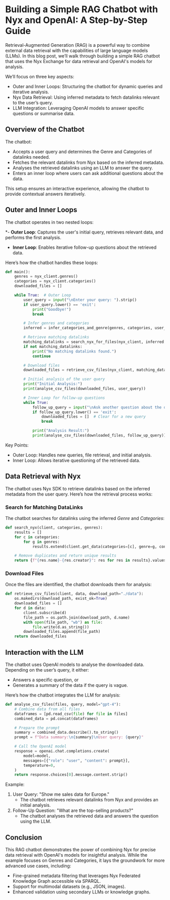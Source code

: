 # Building a Simple RAG Chatbot with Nyx and OpenAI: A Step-by-Step Guide

Retrieval-Augmented Generation (RAG) is a powerful way to combine external data retrieval with the capabilities of large language models (LLMs). In this blog post, we’ll walk through building a simple RAG chatbot that uses the Nyx Exchange for data retrieval and OpenAI's models for analysis.

We’ll focus on three key aspects:

- Outer and Inner Loops: Structuring the chatbot for dynamic queries and iterative analysis.
- Nyx Data Retrieval: Using inferred metadata to fetch datalinks relevant to the user’s query.
- LLM Integration: Leveraging OpenAI models to answer specific questions or summarise data.

## Overview of the Chatbot

The chatbot:
- Accepts a user query and determines the Genre and Categories of datalinks needed.
- Fetches the relevant datalinks from Nyx based on the inferred metadata.
- Analyses the retrieved datalinks using an LLM to answer the query.
- Enters an inner loop where users can ask additional questions about the data.

This setup ensures an interactive experience, allowing the chatbot to provide contextual answers iteratively.

## Outer and Inner Loops
The chatbot operates in two nested loops:

*- **Outer Loop**: Captures the user's initial query, retrieves relevant data, and performs the first analysis.
- **Inner Loop**: Enables iterative follow-up questions about the retrieved data.

Here’s how the chatbot handles these loops:

```python
def main():
    genres = nyx_client.genres()
    categories = nyx_client.categories()
    downloaded_files = []

    while True:  # Outer Loop
        user_query = input("\nEnter your query: ").strip()
        if user_query.lower() == 'exit':
            print("Goodbye!")
            break

        # Infer genres and categories
        inferred = infer_categories_and_genre(genres, categories, user_query)

        # Retrieve matching datalinks
        matching_datalinks = search_nyx_for_files(nyx_client, inferred['categories'], inferred['genres'])
        if not matching_datalinks:
            print("No matching datalinks found.")
            continue

        # Download files
        downloaded_files = retrieve_csv_files(nyx_client, matching_datalinks)

        # Initial analysis of the user query
        print("Initial Analysis:")
        print(analyse_csv_files(downloaded_files, user_query))

        # Inner Loop for follow-up questions
        while True:
            follow_up_query = input("\nAsk another question about the data, or type 'exit': ").strip()
            if follow_up_query.lower() == 'exit':
                downloaded_files = []  # Clear for a new query
                break

            print("Analysis Result:")
            print(analyse_csv_files(downloaded_files, follow_up_query))

```
Key Points:
- Outer Loop: Handles new queries, file retrieval, and initial analysis.
- Inner Loop: Allows iterative questioning of the retrieved data.

## Data Retrieval with Nyx

The chatbot uses Nyx SDK to retrieve datalinks based on the inferred metadata from the user query. Here’s how the retrieval process works:

### Search for Matching DataLinks

The chatbot searches for datalinks using the inferred *Genre* and *Categories*:

```python
def search_nyx(client, categories, genres):
    results = []
    for c in categories:
        for g in genres:
            results.extend(client.get_data(categories=[c], genre=g, content_type="text/csv"))

    # Remove duplicates and return unique results
    return {f"{res.name}-{res.creator}": res for res in results}.values()
```

### Download Files
Once the files are identified, the chatbot downloads them for analysis:

```python
def retrieve_csv_files(client, data, download_path="./data"):
    os.makedirs(download_path, exist_ok=True)
    downloaded_files = []
    for d in data:
        client.subscribe(d)
        file_path = os.path.join(download_path, d.name)
        with open(file_path, "wb") as file:
            file.write(d.as_string())
        downloaded_files.append(file_path)
    return downloaded_files
```

## Interaction with the LLM
The chatbot uses OpenAI models to analyse the downloaded data. Depending on the user’s query, it either:

- Answers a specific question, or
- Generates a summary of the data if the query is vague.

Here’s how the chatbot integrates the LLM for analysis:

```python
def analyse_csv_files(files, query, model="gpt-4"):
    # Combine data from all files
    dataframes = [pd.read_csv(file) for file in files]
    combined_data = pd.concat(dataframes)

    # Prepare the prompt
    summary = combined_data.describe().to_string()
    prompt = f"Data summary:\n{summary}\nUser query: {query}"

    # Call the OpenAI model
    response = openai.chat.completions.create(
        model=model,
        messages=[{"role": "user", "content": prompt}],
        temperature=0,
    )
    return response.choices[0].message.content.strip()
```

Example:

1. User Query: "Show me sales data for Europe."
    - The chatbot retrieves relevant datalinks from Nyx and provides an initial analysis.
2. Follow-Up Question: "What are the top-selling products?"
    - The chatbot analyses the retrieved data and answers the question using the LLM.

## Conclusion
This RAG chatbot demonstrates the power of combining Nyx for precise data retrieval with OpenAI's models for insightful analysis. 
While the example focuses on Genres and Categories, it lays the groundwork for more advanced use cases, including:

- Fine-grained metadata filtering that leverages Nyx Federated Knowledge Graph accessible via SPARQL.
- Support for multimodal datasets (e.g., JSON, images).
- Enhanced validation using secondary LLMs or knowledge graphs.
